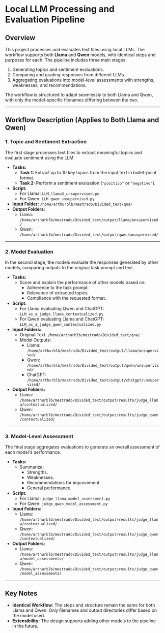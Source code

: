 # Local LLM Processing and Evaluation Pipeline

## Overview
This project processes and evaluates text files using local LLMs. The workflow supports both **Llama** and **Qwen** models, with identical steps and purposes for each. The pipeline includes three main stages:
1. Generating topics and sentiment evaluations.
2. Comparing and grading responses from different LLMs.
3. Aggregating evaluations into model-level assessments with strengths, weaknesses, and recommendations.

The workflow is structured to adapt seamlessly to both Llama and Qwen, with only the model-specific filenames differing between the two.

---

## Workflow Description (Applies to Both Llama and Qwen)

### 1. Topic and Sentiment Extraction
The first stage processes text files to extract meaningful topics and evaluate sentiment using the LLM.

- **Tasks:**
  - **Task 1:** Extract up to 10 key topics from the input text in bullet-point format.
  - **Task 2:** Perform a sentiment evaluation (`"positivo"` or `"negativo"`).
- **Script:**
  - For Llama: `LLM_llama3_unsupervised.py`
  - For Qwen: `LLM_qwen_unsupervised.py`
- **Input Folder:** `/home/arthurblb/mestrado/Divided_text/qna/`
- **Output Folders:**
  - Llama: `/home/arthurblb/mestrado/Divided_text/output/llama/unsupervised/`
  - Qwen: `/home/arthurblb/mestrado/Divided_text/output/qwen/unsupervised/`

---

### 2. Model Evaluation
In the second stage, the models evaluate the responses generated by other models, comparing outputs to the original task prompt and text.

- **Tasks:**
  - Score and explain the performance of other models based on:
    - Adherence to the task prompt.
    - Relevance of extracted topics.
    - Compliance with the requested format.
- **Script:**
  - For Llama evaluating Qwen and ChatGPT: `LLM_as_a_judge_llama_contextualized.py`
  - For Qwen evaluating Llama and ChatGPT: `LLM_as_a_judge_qwen_contextualized.py`
- **Input Folders:**
  - Original Text: `/home/arthurblb/mestrado/Divided_text/qna/`
  - Model Outputs:
    - Llama: `/home/arthurblb/mestrado/Divided_text/output/llama/unsupervised/`
    - Qwen: `/home/arthurblb/mestrado/Divided_text/output/qwen/unsupervised/`
    - ChatGPT: `/home/arthurblb/mestrado/Divided_text/output/chatgpt/unsupervised/`
- **Output Folders:**
  - Llama: `/home/arthurblb/mestrado/Divided_text/output/results/judge_llama/contextualized/`
  - Qwen: `/home/arthurblb/mestrado/Divided_text/output/results/judge_qwen/contextualized/`

---

### 3. Model-Level Assessment
The final stage aggregates evaluations to generate an overall assessment of each model's performance.

- **Tasks:**
  - Summarize:
    - Strengths.
    - Weaknesses.
    - Recommendations for improvement.
    - General performance.
- **Script:**
  - For Llama: `judge_llama_model_assessment.py`
  - For Qwen: `judge_qwen_model_assessment.py`
- **Input Folders:**
  - Llama: `/home/arthurblb/mestrado/Divided_text/output/results/judge_llama/contextualized/`
  - Qwen: `/home/arthurblb/mestrado/Divided_text/output/results/judge_qwen/contextualized/`
- **Output Folders:**
  - Llama: `/home/arthurblb/mestrado/Divided_text/output/results/judge_llama/model_assessments/`
  - Qwen: `/home/arthurblb/mestrado/Divided_text/output/results/judge_qwen/model_assessments/`

---

## Key Notes
- **Identical Workflow:** The steps and structure remain the same for both Llama and Qwen. Only filenames and output directories differ based on the model used.
- **Extensibility:** The design supports adding other models to the pipeline in the future.
